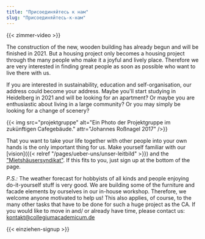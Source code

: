 ```yaml
---
title: "Присоединяйтесь к нам"
slug: "Присоединяйтесь-к-нам"
---
```


{{< zimmer-video >}}

The construction of the new, wooden building has already begun and will be finished in 2021. But a housing project only becomes a housing project through the many people who make it a joyful and lively place. Therefore we are very interested in finding great people as soon as possible who want to live there with us.

If you are interested in sustainability, education and self-organisation, our address could become your address. Maybe you'll start studying in Heidelberg in 2021 and will be looking for an apartment? Or maybe you are enthusiastic about living in a large community? Or you may simply be looking for a change of scenery?

{{< img src="projektgruppe" alt="Ein Photo der Projektgruppe im zukünftigen Cafegebäude." attr="Johannes Roßnagel 2017" />}}

That you want to take your life together with other people into your own hands is the only important thing for us. Make yourself familiar with our [vision]({{< relref "/pages/ueber-uns/unser-leitbild" >}}) and the ["Mietshäusersyndikat"](https://www.syndikat.org/en/ ). If this fits to you, just sign up at the bottom of the page.

_P.S.:_ The weather forecast for hobbyists of all kinds and people enjoying do-it-yourself stuff is very good. We are building some of the furniture and facade elements by ourselves in our in-house workshop. Therefore, we welcome anyone motivated to help us! This also applies, of course, to the many other tasks that have to be done for such a huge project as the CA. If you would like to move in and/ or already have time, please contact us:
[kontakt@collegiumacademicum.de](mailto:kontakt@collegiumacademicum.de)

{{< einziehen-signup >}}
